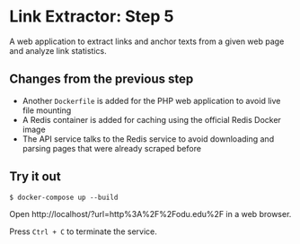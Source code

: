 # Link Extractor: Step 5

A web application to extract links and anchor texts from a given web page and analyze link statistics.

## Changes from the previous step

* Another `Dockerfile` is added for the PHP web application to avoid live file mounting
* A Redis container is added for caching using the official Redis Docker image
* The API service talks to the Redis service to avoid downloading and parsing pages that were already scraped before

## Try it out

```
$ docker-compose up --build
```

Open http://localhost/?url=http%3A%2F%2Fodu.edu%2F in a web browser.

Press `Ctrl + C` to terminate the service.
